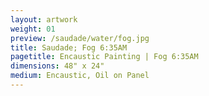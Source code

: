 ```yaml
---
layout: artwork
weight: 01
preview: /saudade/water/fog.jpg
title: Saudade; Fog 6:35AM
pagetitle: Encaustic Painting | Fog 6:35AM
dimensions: 48" x 24"
medium: Encaustic, Oil on Panel
---
```

